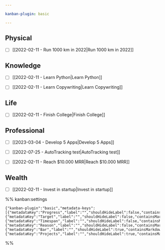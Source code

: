 ```yaml
---

kanban-plugin: basic

---
```


## Physical

- [ ] [[2022-02-11 - Run 1000 km in 2022|Run 1000 km in 2022]]


## Knowledge

- [ ] [[2022-02-11 - Learn Python|Learn Python]]
- [ ] [[2022-02-11 - Learn Copywriting|Learn Copywriting]]


## Life

- [ ] [[2022-02-11 - Finish College|Finish College]]


## Professional
- [ ] [[2023-03-04 - Develop 5 Apps|Develop 5 Apps]]

- [ ] [[2022-07-25 - AutoTracking test|AutoTracking test]]
- [ ] [[2022-02-11 - Reach $10.000 MRR|Reach $10.000 MRR]]


## Wealth

- [ ] [[2022-02-11 - Invest in startup|Invest in startup]]




%% kanban:settings
```
{"kanban-plugin":"basic","metadata-keys":[{"metadataKey":"Progress","label":"","shouldHideLabel":false,"containsMarkdown":true},{"metadataKey":"Target","label":"","shouldHideLabel":false,"containsMarkdown":true},{"metadataKey":"Timespan","label":"","shouldHideLabel":false,"containsMarkdown":true},{"metadataKey":"Reason","label":"","shouldHideLabel":false,"containsMarkdown":true},{"metadataKey":"Bar","label":"","shouldHideLabel":true,"containsMarkdown":true},{"metadataKey":"Projects","label":"","shouldHideLabel":true,"containsMarkdown":true}]}
```
%%